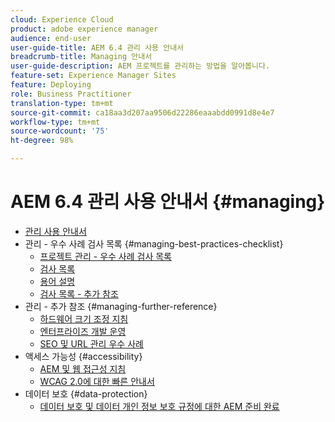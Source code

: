 ```yaml
---
cloud: Experience Cloud
product: adobe experience manager
audience: end-user
user-guide-title: AEM 6.4 관리 사용 안내서
breadcrumb-title: Managing 안내서
user-guide-description: AEM 프로젝트를 관리하는 방법을 알아봅니다.
feature-set: Experience Manager Sites
feature: Deploying
role: Business Practitioner
translation-type: tm+mt
source-git-commit: ca18aa3d207aa9506d22286eaaabdd0991d8e4e7
workflow-type: tm+mt
source-wordcount: '75'
ht-degree: 98%

---
```



# AEM 6.4 관리 사용 안내서 {#managing}

+ [관리 사용 안내서](home.md)
+ 관리 - 우수 사례 검사 목록 {#managing-best-practices-checklist}
   + [프로젝트 관리 - 우수 사례 검사 목록](best-practices.md)
   + [검사 목록](best-practices-checklist.md)
   + [용어 설명](best-practices-glossary.md)
   + [검사 목록 - 추가 참조](best-practices-further-reference.md)
+ 관리 - 추가 참조 {#managing-further-reference}
   + [하드웨어 크기 조정 지침](hardware-sizing-guidelines.md)
   + [엔터프라이즈 개발 운영](enterprise-devops.md)
   + [SEO 및 URL 관리 우수 사례](seo-and-url-management.md)
+ 액세스 가능성 {#accessibility}
   + [AEM 및 웹 접근성 지침](web-accessibility.md)
   + [WCAG 2.0에 대한 빠른 안내서](qg-wcag.md)
+ 데이터 보호 {#data-protection}
   + [데이터 보호 및 데이터 개인 정보 보호 규정에 대한 AEM 준비 완료](data-protection-and-privacy.md)
